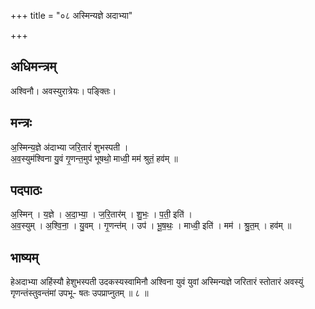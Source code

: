 +++
title = "०८ अस्मिन्यज्ञे अदाभ्या"

+++
## अधिमन्त्रम्
अश्विनौ। अवस्युरात्रेयः। पङ्क्तिः।

## मन्त्रः
अ॒स्मिन्य॒ज्ञे अ॑दाभ्या जरि॒तारं॑ शुभस्पती ।  
अ॒व॒स्युम॑श्विना यु॒वं गृ॒णन्त॒मुप॑ भूषथो॒ माध्वी॒ मम॑ श्रुतं॒ हव॑म् ॥

## पदपाठः
अ॒स्मिन् । य॒ज्ञे । अ॒दा॒भ्या॒ । ज॒रि॒तार॑म् । शु॒भः॒ । प॒ती॒ इति॑ ।  
अ॒व॒स्युम् । अ॒श्वि॒ना॒ । यु॒वम् । गृ॒णन्त॑म् । उप॑ । भू॒ष॒थः॒ । माध्वी॒ इति॑ । मम॑ । श्रु॒त॒म् । हव॑म् ॥

## भाष्यम्
हेअदाभ्या अहिंस्यौ हेशुभस्पती उदकस्यस्वामिनौ अश्विना युवं युवां अस्मिन्यज्ञे जरितारं स्तोतारं अवस्युं गृणन्तंस्तुवन्तंमां उपभू- षतः उपप्राप्नुतम् ॥ ८ ॥